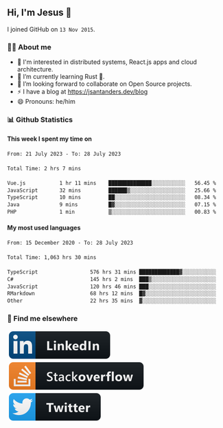 ## Hi, I'm Jesus 👋

I joined GitHub on `13 Nov 2015`.

<!-- Talking about you -->

### 👨‍💻 About me

- 👦 I'm interested in distributed systems, React.js apps and cloud architecture.
- 🌱 I’m currently learning Rust 🦀.
- 👯 I’m looking forward to collaborate on Open Source projects.
- ⚡️ I have a blog at <https://jsantanders.dev/blog>
- 😄 Pronouns: he/him

### 📊 Github Statistics

#### This week I spent my time on

<!--START_SECTION:weekly-->

```txt
From: 21 July 2023 - To: 28 July 2023

Total Time: 2 hrs 7 mins

Vue.js           1 hr 11 mins    ██████████████░░░░░░░░░░░   56.45 %
JavaScript       32 mins         ██████▒░░░░░░░░░░░░░░░░░░   25.66 %
TypeScript       10 mins         ██░░░░░░░░░░░░░░░░░░░░░░░   08.34 %
Java             9 mins          █▓░░░░░░░░░░░░░░░░░░░░░░░   07.15 %
PHP              1 min           ▒░░░░░░░░░░░░░░░░░░░░░░░░   00.83 %
```

<!--END_SECTION:weekly-->

#### My most used languages

<!--START_SECTION:alltime-->

```txt
From: 15 December 2020 - To: 28 July 2023

Total Time: 1,063 hrs 30 mins

TypeScript                 576 hrs 31 mins █████████████▓░░░░░░░░░░░   54.21 %
C#                         145 hrs 2 mins  ███▒░░░░░░░░░░░░░░░░░░░░░   13.64 %
JavaScript                 120 hrs 46 mins ███░░░░░░░░░░░░░░░░░░░░░░   11.36 %
RMarkdown                  68 hrs 12 mins  █▓░░░░░░░░░░░░░░░░░░░░░░░   06.41 %
Other                      22 hrs 35 mins  ▓░░░░░░░░░░░░░░░░░░░░░░░░   02.12 %
```

<!--END_SECTION:alltime-->

### 📢 Find me elsewhere

<p>
  <a target="_blank" href="https://linkedin.com/in/jsantanders">
    <img src="https://github.com/jsantanders/jsantanders/blob/master/img/linkedin.svg" alt="LinkedIn" style="vertical-align:top; margin:4px">
  </a>
  
  <a target="_blank" href="https://stackoverflow.com/users/7318331/jesus-santander">
    <img src="https://github.com/jsantanders/jsantanders/blob/master/img/stackoverflow.svg" alt="StackOverflow" style="vertical-align:top; margin:4px">
  </a>
  
  <a target="_blank" href="http://twitter.com/jsantanders">
    <img src="https://github.com/jsantanders/jsantanders/blob/master/img/twitter.svg" alt="Twitter" style="vertical-align:top; margin:4px">
  </a>
</p>
